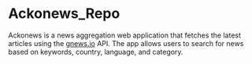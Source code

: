 # Ackonews_Repo
 Ackonews is a news aggregation web application that fetches the latest articles using the [gnews.io](https://gnews.io/) API. The app allows users to search for news based on keywords, country, language, and category.
